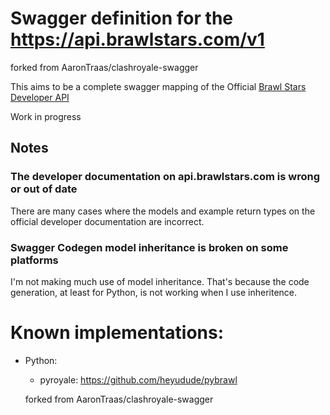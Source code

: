 # Swagger definition for the https://api.brawlstars.com/v1

forked from AaronTraas/clashroyale-swagger

This aims to be a complete swagger mapping of the Official [Brawl Stars Developer API](https://developer.brawlstars.com)

Work in progress

## Notes

### The developer documentation on api.brawlstars.com is wrong or out of date

There are many cases where the models and example return types on the official developer documentation are incorrect.

### Swagger Codegen model inheritance is broken on some platforms

I'm not making much use of model inheritance. That's because the code generation, at least for Python, is not working when I use inheritence.

# Known implementations:

- Python:
	- pyroyale: https://github.com/heyudude/pybrawl
	
	forked from AaronTraas/clashroyale-swagger
